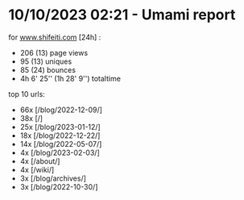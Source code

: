 # 10/10/2023 02:21 - Umami report
for www.shifeiti.com [24h] :

 - 206 (13) page views
 - 95 (13) uniques
 - 85 (24) bounces
 - 4h 6' 25'' (1h 28' 9'') totaltime


top 10 urls:
 - 66x [/blog/2022-12-09/]
 - 38x [/]
 - 25x [/blog/2023-01-12/]
 - 18x [/blog/2022-12-22/]
 - 14x [/blog/2022-05-07/]
 - 4x [/blog/2023-02-03/]
 - 4x [/about/]
 - 4x [/wiki/]
 - 3x [/blog/archives/]
 - 3x [/blog/2022-10-30/]


